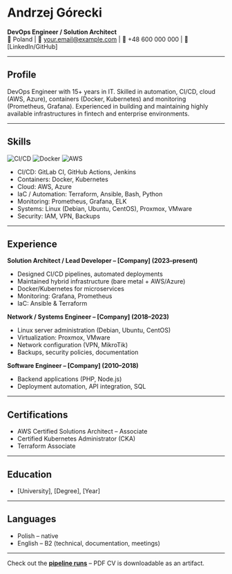 # Andrzej Górecki

**DevOps Engineer / Solution Architect**  
📍 Poland | 📧 your.email@example.com | 📱 +48 600 000 000 | 💼 [LinkedIn/GitHub]

---

## Profile
DevOps Engineer with 15+ years in IT. Skilled in automation, CI/CD, cloud (AWS, Azure), containers (Docker, Kubernetes) and monitoring (Prometheus, Grafana). Experienced in building and maintaining highly available infrastructures in fintech and enterprise environments.

---

## Skills
![CI/CD](https://img.shields.io/badge/CI-CD-Expert-green)
![Docker](https://img.shields.io/badge/Docker-Advanced-blue)
![AWS](https://img.shields.io/badge/AWS-Advanced-orange)
- CI/CD: GitLab CI, GitHub Actions, Jenkins  
- Containers: Docker, Kubernetes  
- Cloud: AWS, Azure  
- IaC / Automation: Terraform, Ansible, Bash, Python  
- Monitoring: Prometheus, Grafana, ELK  
- Systems: Linux (Debian, Ubuntu, CentOS), Proxmox, VMware  
- Security: IAM, VPN, Backups  

---

## Experience

**Solution Architect / Lead Developer – [Company] (2023–present)**  
- Designed CI/CD pipelines, automated deployments  
- Maintained hybrid infrastructure (bare metal + AWS/Azure)  
- Docker/Kubernetes for microservices  
- Monitoring: Grafana, Prometheus  
- IaC: Ansible & Terraform

**Network / Systems Engineer – [Company] (2018–2023)**  
- Linux server administration (Debian, Ubuntu, CentOS)  
- Virtualization: Proxmox, VMware  
- Network configuration (VPN, MikroTik)  
- Backups, security policies, documentation  

**Software Engineer – [Company] (2010–2018)**  
- Backend applications (PHP, Node.js)  
- Deployment automation, API integration, SQL  

---

## Certifications
- AWS Certified Solutions Architect – Associate  
- Certified Kubernetes Administrator (CKA)  
- Terraform Associate

---

## Education
- [University], [Degree], [Year]

---

## Languages
- Polish – native  
- English – B2 (technical, documentation, meetings)  

---

Check out the **[pipeline runs](../../actions)** – PDF CV is downloadable as an artifact.
